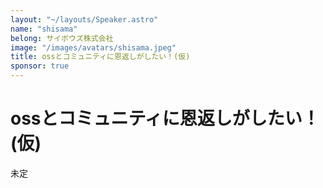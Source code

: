 ```yaml
---
layout: "~/layouts/Speaker.astro"
name: "shisama"
belong: サイボウズ株式会社
image: "/images/avatars/shisama.jpeg"
title: ossとコミュニティに恩返しがしたい！(仮)
sponsor: true
---
```


# ossとコミュニティに恩返しがしたい！(仮)

未定
